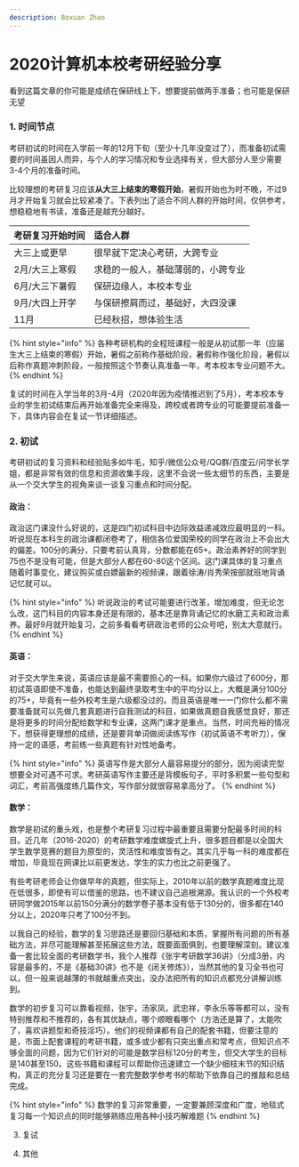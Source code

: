 ```yaml
---
description: Boxuan Zhao
---
```


# 2020计算机本校考研经验分享

看到这篇文章的你可能是成绩在保研线上下，想要提前做两手准备；也可能是保研无望

### 1. 时间节点

考研初试的时间在入学前一年的12月下旬（至少十几年没变过了），而准备初试需要的时间虽因人而异，与个人的学习情况和专业选择有关，但大部分人至少需要3-4个月的准备时间。

比较理想的考研复习应该**从大三上结束的寒假开始**，暑假开始也为时不晚，不过9月才开始复习就会比较紧凑了。下表列出了适合不同人群的开始时间，仅供参考，想稳稳地有书读，准备还是越充分越好。

| 考研复习开始时间 | 适合人群 |
| :--- | :--- |
| 大三上或更早 | 很早就下定决心考研，大跨专业 |
| 2月/大三上寒假 | 求稳的一般人，基础薄弱的，小跨专业 |
| 6月/大三下暑假 | 保研边缘人，本校本专业 |
| 9月/大四上开学 | 与保研擦肩而过，基础好，大四没课 |
| 11月 | 已经秋招，想体验生活 |

{% hint style="info" %}
各种考研机构的全程班课程一般是从初试那一年（应届生大三上结束的寒假）开始，暑假之前称作基础阶段，暑假称作强化阶段，暑假以后称作真题冲刺阶段，一般按照这个节奏认真准备一年，考本校本专业问题不大。
{% endhint %}

复试的时间在入学当年的3月-4月（2020年因为疫情推迟到了5月），考本校本专业的学生初试结束后再开始准备完全来得及，跨校或者跨专业的可能要提前准备一下，具体内容会在复试一节详细描述。

### 2. 初试

考研初试的复习资料和经验贴多如牛毛，知乎/微信公众号/QQ群/百度云/问学长学姐，都是非常有效的信息和资源收集手段，这里不会说一些太细节的东西，主要是从一个交大学生的视角来谈一谈复习重点和时间分配。



#### 政治：

政治这门课没什么好说的，这是四门初试科目中边际效益递减效应最明显的一科。听说现在本科生的政治课都闭卷考了，相信各位爱国荣校的同学在政治上不会出大的偏差。100分的满分，只要考前认真背，分数都能在65+。政治素养好的同学到75也不是没有可能，但是大部分人都在60-80这个区间。这门课具体的复习重点随着时事变化，建议购买或白嫖最新的视频课，跟着徐涛/肖秀荣按部就班地背诵记忆就可以。

{% hint style="info" %}
听说政治的考试可能要进行改革，增加难度，但无论怎么改，这门科目的内容本身还是有限的，基本还是靠背诵记忆的水磨工夫和政治素养。最好9月就开始复习，之前多看看考研政治老师的公众号吧，别太大意就行。
{% endhint %}

#### 英语：

对于交大学生来说，英语应该是最不需要担心的一科。如果你六级过了600分，那初试英语即使不准备，也能达到最终录取考生中的平均分以上，大概是满分100分的75+，毕竟有一些外校考生是六级都没过的。而且英语是唯一一门你什么都不需要准备就可以先做几套真题进行自我测试的科目，如果做真题自我感觉良好，那还是将更多的时间分配给数学和专业课，这两门课才是重点。当然，时间充裕的情况下，想获得更理想的成绩，还是要背单词做阅读练写作（初试英语不考听力），保持一定的语感，考前练一些真题有针对性地备考。

{% hint style="info" %}
英语写作是大部分人最容易提分的部分，因为阅读完型想要全对可遇不可求。考研英语写作主要还是背模板句子，平时多积累一些句型和词汇，考前高强度练几篇作文，写作部分就很容易拿高分了。
{% endhint %}

#### 数学：

数学是初试的重头戏，也是整个考研复习过程中最重要且需要分配最多时间的科目。近几年（2016-2020）的考研数学难度螺旋式上升，很多题目都是以全国大学生数学竞赛的题目为原型的，灵活性和难度皆有之。其实几乎每一科的难度都在增加，毕竟现在网课比以前更发达，学生的实力也比之前更强了。

有些考研老师会让你做早年的真题，但实际上，2010年以前的数学真题难度比现在低很多，即使有可以借鉴的思路，也不建议自己追根溯源。我认识的一个外校考研同学做2015年以前150分满分的数学卷子基本没有低于130分的，很多都在140分以上，2020年只考了100分不到。

以我自己的经验，数学的复习思路还是要回归基础和本质，掌握所有问题的所有基础方法，并尽可能理解甚至拓展这些方法，既要面面俱到，也要理解深刻。建议准备一套比较全面的考研数学书，我个人推荐《张宇考研数学36讲》（分成3册，内容是最多的，不是《基础30讲》也不是《闭关修炼》），当然其他的复习全书也可以，但一般来说越薄的书就越重点突出，没办法把所有的知识点都充分讲解训练到。

数学的初步复习可以靠看视频，张宇，汤家凤，武忠祥，李永乐等等都可以，没有特别推荐和不推荐的，各有其优缺点，哪个顺眼看哪个（方浩还是算了，太能吹了，喜欢讲题型和奇技淫巧）。他们的视频课都有自己的配套书籍，但要注意的是，市面上配套课程的考研书籍，或多或少都有只突出重点和常考点，但知识点不够全面的问题，因为它们针对的可能是数学目标120分的考生，但交大学生的目标是140甚至150。这些书籍和课程可以帮助你迅速建立一个缺少细枝末节的知识结构，真正的充分复习还是要在一套完整数学参考书的帮助下依靠自己的推敲和总结完成。



{% hint style="info" %}
数学的复习非常重要，一定要兼顾深度和广度，地毯式复习每一个知识点的同时能够熟练应用各种小技巧解难题
{% endhint %}

3. 复试

4. 其他

